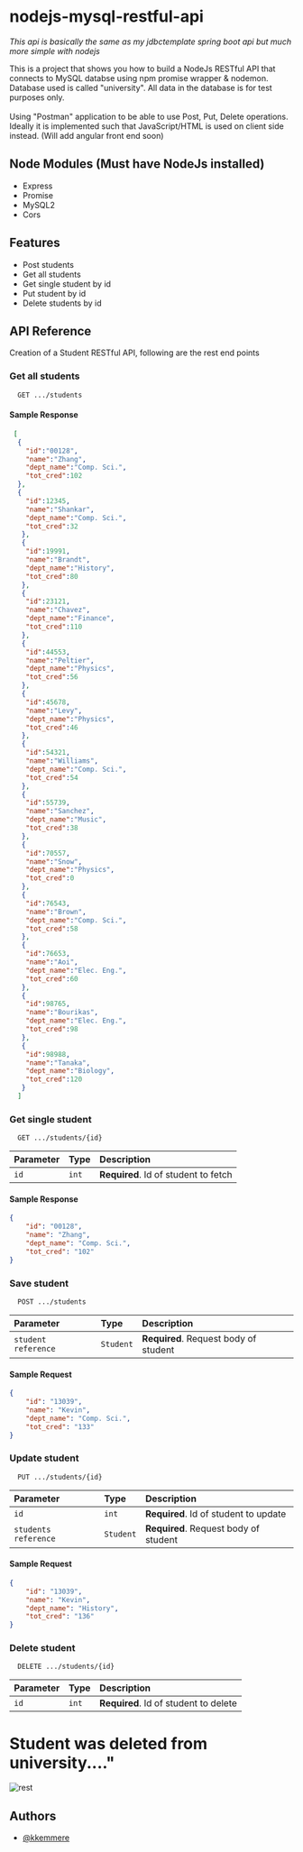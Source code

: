 # nodejs-mysql-restful-api

*This api is basically the same as my jdbctemplate spring boot api but much more simple with nodejs*

This is a project that shows you how to build a NodeJs RESTful API that connects to MySQL databse using npm promise wrapper & nodemon.<br/>
Database used is called "university". All data in the database is for test purposes only.<br/><br/>
Using "Postman" application to be able to use Post, Put, Delete operations. Ideally it is implemented such that JavaScript/HTML is used on client side instead. (Will add angular front end soon)


## Node Modules (Must have NodeJs installed)


- Express
- Promise
- MySQL2
- Cors


## Features

- Post students
- Get all students
- Get single student by id
- Put student by id
- Delete students by id

  
## API Reference

Creation of a Student RESTful API, following are the rest end points

### Get all students

```http
  GET .../students
```

#### Sample Response

```json
 [
  { 
    "id":"00128",
    "name":"Zhang",
    "dept_name":"Comp. Sci.",
    "tot_cred":102
  },
  {
    "id":12345,
    "name":"Shankar",
    "dept_name":"Comp. Sci.",
    "tot_cred":32
   },
   {
    "id":19991,
    "name":"Brandt",
    "dept_name":"History",
    "tot_cred":80
   },
   {
    "id":23121,
    "name":"Chavez",
    "dept_name":"Finance",
    "tot_cred":110
   },
   {
    "id":44553,
    "name":"Peltier",
    "dept_name":"Physics",
    "tot_cred":56
   },
   {
    "id":45678,
    "name":"Levy",
    "dept_name":"Physics",
    "tot_cred":46
   },
   {
    "id":54321,
    "name":"Williams",
    "dept_name":"Comp. Sci.",
    "tot_cred":54
   },
   {
    "id":55739,
    "name":"Sanchez",
    "dept_name":"Music",
    "tot_cred":38
   },
   {
    "id":70557,
    "name":"Snow",
    "dept_name":"Physics",
    "tot_cred":0
   },
   {
    "id":76543,
    "name":"Brown",
    "dept_name":"Comp. Sci.",
    "tot_cred":58
   },
   {
    "id":76653,
    "name":"Aoi",
    "dept_name":"Elec. Eng.",
    "tot_cred":60
   },
   {
    "id":98765,
    "name":"Bourikas",
    "dept_name":"Elec. Eng.",
    "tot_cred":98
   },
   {
    "id":98988,
    "name":"Tanaka",
    "dept_name":"Biology",
    "tot_cred":120
   }
  ]
```

### Get single student

```http
  GET .../students/{id}
```

| Parameter | Type     | Description                       |
| :-------- | :------- | :-------------------------------- |
| `id`      | `int` | **Required**. Id of student to fetch |

#### Sample Response

```json
{
    "id": "00128",
    "name": "Zhang",
    "dept_name": "Comp. Sci.",
    "tot_cred": "102"
}
```

### Save student

```http
  POST .../students
```
| Parameter | Type     | Description                       |
| :-------- | :------- | :-------------------------------- |
| `student reference`      | `Student` | **Required**. Request body of student |

#### Sample Request

```json
{
    "id": "13039",
    "name": "Kevin",
    "dept_name": "Comp. Sci.",
    "tot_cred": "133"
}
```

### Update student

```http
  PUT .../students/{id}
```
| Parameter | Type     | Description                       |
| :-------- | :------- | :-------------------------------- |
| `id`      | `int` | **Required**. Id of student to update |
| `students reference`      | `Student` | **Required**. Request body of student |

#### Sample Request

```json
{
    "id": "13039",
    "name": "Kevin",
    "dept_name": "History",
    "tot_cred": "136"
}
```

### Delete student

```http
  DELETE .../students/{id}
```
| Parameter | Type     | Description                       |
| :-------- | :------- | :-------------------------------- |
| `id`      | `int` | **Required**. Id of student to delete |


# Student was deleted from university...."
![rest](https://github.com/kkemmere/nodejs-mysql-restful-api/blob/main/Screen%20Shot%202022-07-15%20at%201.23.04%20PM.png)
<br/>

  
## Authors

- [@kkemmere](https://github.com/kkemmere)

